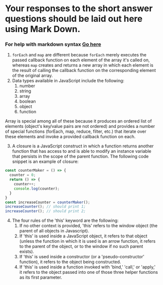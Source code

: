 # Your responses to the short answer questions should be laid out here using Mark Down.
### For help with markdown syntax [Go here](https://github.com/adam-p/markdown-here/wiki/Markdown-Cheatsheet)

1. `forEach` and `map` are different because `forEach` merely executes the passed callback function on each element of the array it's called on, whereas `map` creates and returns a new array in which each element is the result of calling the callback function on the corresponding element of the original array.
2. Data types available in JavaScript include the following:
	1. number
	2. string
	3. array
	4. boolean
	5. object
	6. function

Array is special among all of these because it produces an ordered list of elements (object's key/value pairs are not ordered) and provides a number of special functions (forEach, map, reduce, filter, etc.) that iterate over these elements and invoke a provided callback function on each.

3. A closure is a JavaScript construct in which a function returns another function that has access to and is able to modify an instance variable that persists in the scope of the parent function. The following code snippet is an example of closure:

```javascript
const counterMaker = () => {
  counter = 0;
  return () => {
    counter++;
    console.log(counter);
  }
}
const increaseCounter = counterMaker();
increaseCounter(); // should print 1;
increaseCounter(); // should print 2;
```

4. The four rules of the 'this' keyword are the following:
	1. If no other context is provided, 'this' refers to the window object (the parent of all objects in Javascript).
	2. If 'this' is used inside a JavaScript object, it refers to that object (unless the function in which it is used is an arrow function, it refers to the parent of the object, or to the window if no such parent exists).
	3. If 'this' is used inside a constructor (or a 'pseudo-constructor' function), it refers to the object being constructed.
	4. If 'this' is used inside a function invoked with 'bind,' 'call,' or 'apply,' it refers to the object passed into one of those three helper functions as its first parameter.